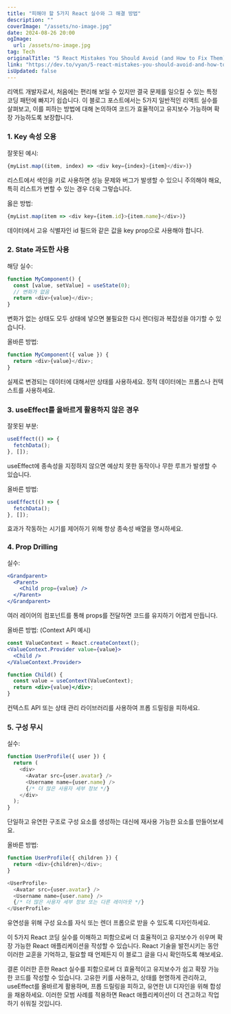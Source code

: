 ```yaml
---
title: "피해야 할 5가지 React 실수와 그 해결 방법"
description: ""
coverImage: "/assets/no-image.jpg"
date: 2024-08-26 20:00
ogImage: 
  url: /assets/no-image.jpg
tag: Tech
originalTitle: "5 React Mistakes You Should Avoid (and How to Fix Them)"
link: "https://dev.to/vyan/5-react-mistakes-you-should-avoid-and-how-to-fix-them-339m"
isUpdated: false
---
```



리액트 개발자로서, 처음에는 편리해 보일 수 있지만 결국 문제를 일으킬 수 있는 특정 코딩 패턴에 빠지기 쉽습니다. 이 블로그 포스트에서는 5가지 일반적인 리액트 실수를 살펴보고, 이를 피하는 방법에 대해 논의하여 코드가 효율적이고 유지보수 가능하며 확장 가능하도록 보장합니다.

### 1. Key 속성 오용

잘못된 예시:

```js
{myList.map((item, index) => <div key={index}>{item}</div>)}
```

<!-- cozy-coder - 수평 -->
<ins class="adsbygoogle"
     style="display:block"
     data-ad-client="ca-pub-4877378276818686"
     data-ad-slot="1107185301"
     data-ad-format="auto"
     data-full-width-responsive="true"></ins>
<script>
     (adsbygoogle = window.adsbygoogle || []).push({});
</script>

리스트에서 색인을 키로 사용하면 성능 문제와 버그가 발생할 수 있으니 주의해야 해요, 특히 리스트가 변할 수 있는 경우 더욱 그렇습니다.

옳은 방법:

```js
{myList.map(item => <div key={item.id}>{item.name}</div>)}
```

데이터에서 고유 식별자인 id 필드와 같은 값을 key prop으로 사용해야 합니다.

<!-- cozy-coder - 수평 -->
<ins class="adsbygoogle"
     style="display:block"
     data-ad-client="ca-pub-4877378276818686"
     data-ad-slot="1107185301"
     data-ad-format="auto"
     data-full-width-responsive="true"></ins>
<script>
     (adsbygoogle = window.adsbygoogle || []).push({});
</script>

### 2. State 과도한 사용

해당 실수:

```js
function MyComponent() {
  const [value, setValue] = useState(0);
  // 변화가 없음
  return <div>{value}</div>;
}
```

변화가 없는 상태도 모두 상태에 넣으면 불필요한 다시 렌더링과 복잡성을 야기할 수 있습니다.

<!-- cozy-coder - 수평 -->
<ins class="adsbygoogle"
     style="display:block"
     data-ad-client="ca-pub-4877378276818686"
     data-ad-slot="1107185301"
     data-ad-format="auto"
     data-full-width-responsive="true"></ins>
<script>
     (adsbygoogle = window.adsbygoogle || []).push({});
</script>

올바른 방법:

```js
function MyComponent({ value }) {
  return <div>{value}</div>;
}
```

실제로 변경되는 데이터에 대해서만 상태를 사용하세요. 정적 데이터에는 프롭스나 컨텍스트를 사용하세요.

### 3. useEffect를 올바르게 활용하지 않은 경우

<!-- cozy-coder - 수평 -->
<ins class="adsbygoogle"
     style="display:block"
     data-ad-client="ca-pub-4877378276818686"
     data-ad-slot="1107185301"
     data-ad-format="auto"
     data-full-width-responsive="true"></ins>
<script>
     (adsbygoogle = window.adsbygoogle || []).push({});
</script>

잘못된 부분:

```js
useEffect(() => {
  fetchData();
}, []);
```

useEffect에 종속성을 지정하지 않으면 예상치 못한 동작이나 무한 루프가 발생할 수 있습니다.

올바른 방법:

<!-- cozy-coder - 수평 -->
<ins class="adsbygoogle"
     style="display:block"
     data-ad-client="ca-pub-4877378276818686"
     data-ad-slot="1107185301"
     data-ad-format="auto"
     data-full-width-responsive="true"></ins>
<script>
     (adsbygoogle = window.adsbygoogle || []).push({});
</script>

```js
useEffect(() => {
  fetchData();
}, []);
```

효과가 작동하는 시기를 제어하기 위해 항상 종속성 배열을 명시하세요.

### 4. Prop Drilling

실수:

<!-- cozy-coder - 수평 -->
<ins class="adsbygoogle"
     style="display:block"
     data-ad-client="ca-pub-4877378276818686"
     data-ad-slot="1107185301"
     data-ad-format="auto"
     data-full-width-responsive="true"></ins>
<script>
     (adsbygoogle = window.adsbygoogle || []).push({});
</script>

```jsx
<Grandparent>
  <Parent>
    <Child prop={value} />
  </Parent>
</Grandparent>
```

여러 레이어의 컴포넌트를 통해 props를 전달하면 코드를 유지하기 어렵게 만듭니다.

올바른 방법: (Context API 예시)

```jsx
const ValueContext = React.createContext();
<ValueContext.Provider value={value}>
  <Child />
</ValueContext.Provider>

function Child() {
  const value = useContext(ValueContext);
  return <div>{value}</div>;
}
```

<!-- cozy-coder - 수평 -->
<ins class="adsbygoogle"
     style="display:block"
     data-ad-client="ca-pub-4877378276818686"
     data-ad-slot="1107185301"
     data-ad-format="auto"
     data-full-width-responsive="true"></ins>
<script>
     (adsbygoogle = window.adsbygoogle || []).push({});
</script>

컨텍스트 API 또는 상태 관리 라이브러리를 사용하여 프롭 드릴링을 피하세요.

### 5. 구성 무시

실수:

```js
function UserProfile({ user }) {
  return (
    <div>
      <Avatar src={user.avatar} />
      <Username name={user.name} />
      {/* 더 많은 사용자 세부 정보 */}
    </div>
  );
}
```  

<!-- cozy-coder - 수평 -->
<ins class="adsbygoogle"
     style="display:block"
     data-ad-client="ca-pub-4877378276818686"
     data-ad-slot="1107185301"
     data-ad-format="auto"
     data-full-width-responsive="true"></ins>
<script>
     (adsbygoogle = window.adsbygoogle || []).push({});
</script>

단일하고 유연한 구조로 구성 요소를 생성하는 대신에 재사용 가능한 요소를 만들어보세요.

올바른 방법:

```js
function UserProfile({ children }) {
  return <div>{children}</div>;
}

<UserProfile>
  <Avatar src={user.avatar} />
  <Username name={user.name} />
  {/* 더 많은 사용자 세부 정보 또는 다른 레이아웃 */}
</UserProfile>
```

유연성을 위해 구성 요소를 자식 또는 렌더 프롭으로 받을 수 있도록 디자인하세요.

<!-- cozy-coder - 수평 -->
<ins class="adsbygoogle"
     style="display:block"
     data-ad-client="ca-pub-4877378276818686"
     data-ad-slot="1107185301"
     data-ad-format="auto"
     data-full-width-responsive="true"></ins>
<script>
     (adsbygoogle = window.adsbygoogle || []).push({});
</script>

이 5가지 React 코딩 실수를 이해하고 피함으로써 더 효율적이고 유지보수가 쉬우며 확장 가능한 React 애플리케이션을 작성할 수 있습니다. React 기술을 발전시키는 동안 이러한 교훈을 기억하고, 필요할 때 언제든지 이 블로그 글을 다시 확인하도록 해보세요.

결론
이러한 흔한 React 실수를 피함으로써 더 효율적이고 유지보수가 쉽고 확장 가능한 코드를 작성할 수 있습니다. 고유한 키를 사용하고, 상태를 현명하게 관리하고, useEffect를 올바르게 활용하며, 프롭 드릴링을 피하고, 유연한 UI 디자인을 위해 합성을 채용하세요. 이러한 모범 사례를 적용하면 React 애플리케이션이 더 견고하고 작업하기 쉬워질 것입니다.